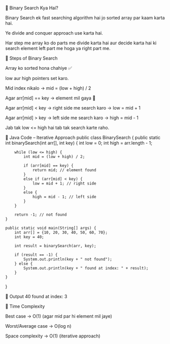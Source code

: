 🔹 Binary Search Kya Hai?

Binary Search ek fast searching algorithm hai jo sorted array par kaam karta hai.

Ye divide and conquer approach use karta hai.

Har step me array ko do parts me divide karta hai aur decide karta hai ki search element left part me hoga ya right part me.

🔹 Steps of Binary Search

Array ko sorted hona chahiye ✅

low aur high pointers set karo.

Mid index nikalo → mid = (low + high) / 2

Agar arr[mid] == key → element mil gaya 🎉

Agar arr[mid] < key → right side me search karo → low = mid + 1

Agar arr[mid] > key → left side me search karo → high = mid - 1

Jab tak low <= high hai tab tak search karte raho.

🔹 Java Code – Iterative Approach
public class BinarySearch {
    public static int binarySearch(int arr[], int key) {
        int low = 0;
        int high = arr.length - 1;

        while (low <= high) {
            int mid = (low + high) / 2;

            if (arr[mid] == key) {
                return mid; // element found
            } 
            else if (arr[mid] < key) {
                low = mid + 1; // right side
            } 
            else {
                high = mid - 1; // left side
            }
        }

        return -1; // not found
    }

    public static void main(String[] args) {
        int arr[] = {10, 20, 30, 40, 50, 60, 70};
        int key = 40;

        int result = binarySearch(arr, key);

        if (result == -1) {
            System.out.println(key + " not found");
        } else {
            System.out.println(key + " found at index: " + result);
        }
    }
}

🔹 Output
40 found at index: 3

🔹 Time Complexity

Best case → O(1) (agar mid par hi element mil jaye)

Worst/Average case → O(log n)

Space complexity → O(1) (iterative approach)